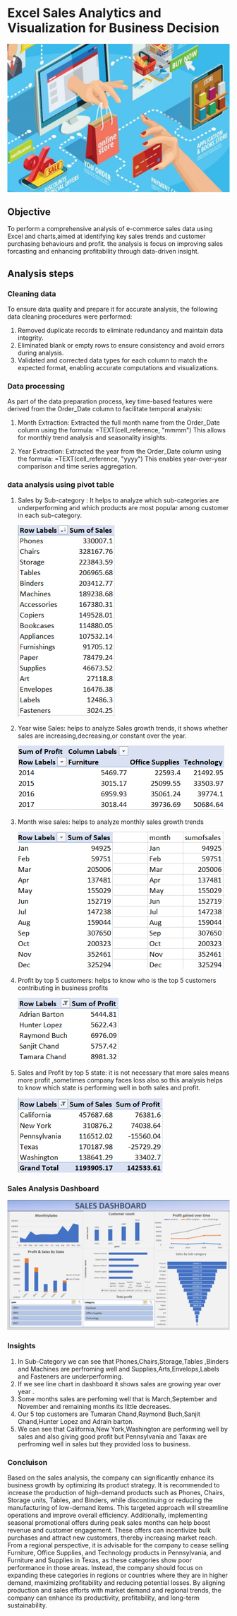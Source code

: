 # Excel Sales Analytics and Visualization for Business Decision
![Ecommerce sales logo](https://github.com/jyoti7770/sales_data_analysis/blob/main/worldwide-ecommerce-sales.jpg)

## Objective
To perform a comprehensive analysis of e-commerce sales data using Excel and charts,aimed at
identifying key sales trends and customer purchasing behaviours and profit.
the analysis is focus on improving sales forcasting and enhancing profitability through data-driven insight.

## Analysis steps
### Cleaning data 
To ensure data quality and prepare it for accurate analysis, the following data cleaning procedures were performed:
 1. Removed duplicate records to eliminate redundancy and maintain data integrity.
 2. Eliminated blank or empty rows to ensure consistency and avoid errors during analysis.
 3. Validated and corrected data types for each column to match the expected format, enabling accurate computations and visualizations.

### Data processing
As part of the data preparation process, key time-based features were derived from the Order_Date column to facilitate temporal analysis:

1. Month Extraction:
 Extracted the full month name from the Order_Date column using the formula:
 =TEXT(cell_reference, "mmmm")
 This allows for monthly trend analysis and seasonality insights.

2. Year Extraction:
 Extracted the year from the Order_Date column using the formula:
 =TEXT(cell_reference, "yyyy")
 This enables year-over-year comparison and time series aggregation.

### data analysis using pivot table 
1. Sales by Sub-category :
   It helps to analyze which sub-categories are underperforming and which products are most popular among customer
   in each sub-category.

   ![image](https://github.com/jyoti7770/sales_data_analysis/blob/main/analysis%20sales%20by%20sub-category.png)
   
2. Year wise Sales:
   helps to analyze Sales growth trends, it shows whether sales are increasing,decreasing,or constant over the year.

   ![image](https://github.com/jyoti7770/sales_data_analysis/blob/main/year%20wise%20sales.png)
3. Month wise sales:
   helps to analyze monthly sales growth trends

    ![image](https://github.com/jyoti7770/sales_data_analysis/blob/main/monthly%20sales.png)
4. Profit by top 5 customers:
   helps to know who is the top 5 customers contributing in business profits

   ![image](https://github.com/jyoti7770/sales_data_analysis/blob/main/profit%20by%20top%205%20customer.png)
5. Sales and Profit by top 5 state:
    it is not necessary that more sales means more profit ,sometimes company faces loss also.so this analysis helps to know which state is performing
   well in both sales and profit.

   ![image](https://github.com/jyoti7770/sales_data_analysis/blob/main/sales%20and%20profit%20by%20state.png)
### Sales Analysis Dashboard 
![image](https://github.com/jyoti7770/sales_data_analysis/blob/main/sales%20analysis%20dashboard.png)
### Insights
1. In Sub-Category we can see that Phones,Chairs,Storage,Tables ,Binders and Machines are perfroming well
   and Supplies,Arts,Envelops,Labels and Fasteners are underperforming.
2. If we see line chart in dashboard it shows sales are growing year over year .
3. Some months sales are perfoming well that is March,September and November and remaining months its little decreases.
4. Our 5 top customers are Tumaran Chand,Raymond Buch,Sanjit Chand,Hunter Lopez and Adrain barton.
5. We can see that California,New York,Washington are performing well by sales and also giving good profit
   but Pennsylvania and Taxax are perfroming well in sales but they provided loss to business.
 ### Concluison 
 Based on the sales analysis, the company can significantly enhance its business growth by optimizing its product strategy. It is recommended to increase the production of high-demand products such as Phones, Chairs, Storage units, Tables, and Binders, while discontinuing or reducing the manufacturing of low-demand items. This targeted approach will streamline operations and improve overall efficiency.
Additionally, implementing seasonal promotional offers during peak sales months can help boost revenue and customer engagement. These offers can incentivize bulk purchases and attract new customers, thereby increasing market reach.
From a regional perspective, it is advisable for the company to cease selling Furniture, Office Supplies, and Technology products in Pennsylvania, and Furniture and Supplies in Texas, as these categories show poor performance in those areas. Instead, the company should focus on expanding these categories in regions or countries where they are in higher demand, maximizing profitability and reducing potential losses.
By aligning production and sales efforts with market demand and regional trends, the company can enhance its productivity, profitability, and long-term sustainability.
